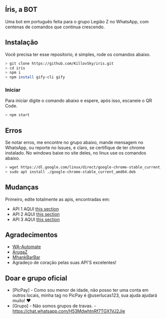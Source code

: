 ## Íris, a BOT
Uma bot em português feita para o grupo Legião Z no WhatsApp, com centenas de comandos que continua crescendo.

## Instalação
Você precisa ter esse repositorio, é simples, rode os comandos abaixo.

```bash
> git clone https://github.com/KillovSky/iris.git
> cd iris
> npm i
> npm install gify-cli gify
```

### Iniciar
Para iniciar digite o comando abaixo e espere, após isso, escaneie o QR Code.

```bash
> npm start
```

## Erros
Se notar erros, me encontre no grupo abaixo, mande mensagem no WhatsApp, ou reporte no Issues, e claro, se certifique de ter chrome instalado.
No windows baixe no site deles, no linux use os comandos abaixo.

```bash
> wget https://dl.google.com/linux/direct/google-chrome-stable_current_amd64.deb
> sudo apt install ./google-chrome-stable_current_amd64.deb
```

## Mudanças
Primeiro, edite totalmente as apis, encontradas em:

- API 1 AQUI [this section](https://github.com/KillovSky/iris/blob/master/config.js#L49)
- API 2 AQUI [this section](https://github.com/KillovSky/iris/blob/master/lib/functions.js#L12)
- API 3 AQUI [this section](https://github.com/KillovSky/iris/blob/master/lib/functions.js#L33)

## Agradecimentos
- [WA-Automate](https://github.com/open-wa/wa-automate-nodejs)
- [ArugaZ](https://github.com/ArugaZ/whatsapp-bot)
- [MhankBarBar](https://github.com/MhankBarBar/whatsapp-bot)
- Agradeço de coração pelas suas API'S excelentes!

## Doar e grupo oficial
- [PicPay] - Como sou menor de idade, não posso ter uma conta em outros locais, minha tag no PicPay é @userlucas123, sua ajuda ajudará muito! ❤️
- [Grupo] - Não somos grupos de travas. - https://chat.whatsapp.com/H53MdwhtnRf7TGX1VJ2Jje

